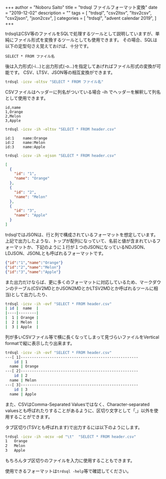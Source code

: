 +++
author = "Noboru Saito"
title = "trdsql ファイルフォーマット変換"
date = "2019-12-02"
description = ""
tags = [
    "trdsql",
    "csv2ltsv",
    "ltsv2csv",
    "csv2json",
    "json2csv",
]
categories = [
    "trdsql",
    "advent calendar 2019",
]
+++

trdsqlはCSV等のファイルをSQLで処理するツールとして説明していますが、単純にファイル形式を変換するツールとしても使用できます。
その場合、SQLは以下の定型句さえ覚えておけば、十分です。

```
SELECT * FROM ファイル名
```

後は入力形式(-i...)と出力形式(-o...)を指定してあげればファイル形式の変換が可能です。
CSV、LTSV、JSON等の相互変換ができます。

```sh
trdsql -icsv -oltsv "SELECT * FROM ファイル名"
```

CSVファイルはヘッダーに列名がついている場合 -ih でヘッダーを解釈して列名として使用できます。

```header.csv
id,name
1,Orange
2,Melon
3,Apple
```

```sh
trdsql -icsv -ih -oltsv "SELECT * FROM header.csv"
```

```ltsv
id:1	name:Orange
id:2	name:Melon
id:3	name:Apple
```

```sh
trdsql -icsv -ih -ojson "SELECT * FROM header.csv"
```

```json
[
  {
    "id": "1",
    "name": "Orange"
  },
  {
    "id": "2",
    "name": "Melon"
  },
  {
    "id": "3",
    "name": "Apple"
  }
]
```

trdsqlではJSONは、行と列で構成されているフォーマットを想定しています。
上記で出力したような、トップが配列になっていて、名前と値が含まれているフォーマットか、下記のように１行が１つのJSONになっているNDJSON、LDJSON、JSONLとも呼ばれるフォーマットです。

```json
{"id":"1","name":"Orange"}
{"id":"2","name":"Melon"}
{"id":"3","name":"Apple"}
```

また出力だけならば、更に多くのフォーマットに対応しているため、マークダウンのテーブル(CSV2MDとかJSON2MDとかLTSV2MDとか呼ばれるツールに相当)として出力したり、

```sh
trdsql -icsv -ih -ovf "SELECT * FROM header.csv"
| id |  name  |
|----|--------|
|  1 | Orange |
|  2 | Melon  |
|  3 | Apple  |
```

列が多いCSVファイル等で横に長くなってしまって見づらいファイルをVertical formatで縦に表示したり出来ます。

```sh
trdsql -icsv -ih -ovf "SELECT * FROM header.csv"
---[ 1]-----------------------------------------------------
    id | 1
  name | Orange
---[ 2]-----------------------------------------------------
    id | 2
  name | Melon
---[ 3]-----------------------------------------------------
    id | 3
  name | Apple
```

また、CSVはComma-Separated Valuesではなく、Character-separated valuesとも呼ばれたりすることがあるように、区切り文字として「,」以外を使用することができます。

タブ区切り(TSVとも呼ばれます)で出力するには以下のようにします。

```sh
trdsql -icsv -ih -ocsv -od "\t"  "SELECT * FROM header.csv"
1	Orange
2	Melon
3	Apple
```

もちろんタブ区切りのファイルを入力に使用することもできます。

使用できるフォーマットは`trdsql -help`等で確認してください。
